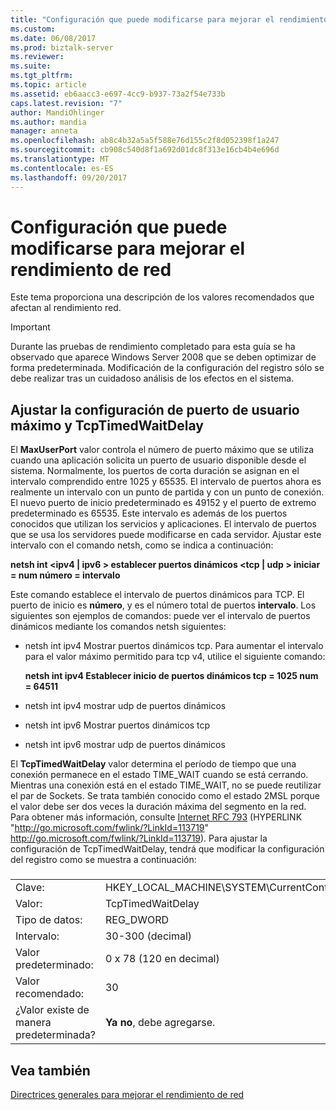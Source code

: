 ```yaml
---
title: "Configuración que puede modificarse para mejorar el rendimiento de red | Documentos de Microsoft"
ms.custom: 
ms.date: 06/08/2017
ms.prod: biztalk-server
ms.reviewer: 
ms.suite: 
ms.tgt_pltfrm: 
ms.topic: article
ms.assetid: eb6aacc3-e697-4cc9-b937-73a2f54e733b
caps.latest.revision: "7"
author: MandiOhlinger
ms.author: mandia
manager: anneta
ms.openlocfilehash: ab8c4b32a5a5f588e76d155c2f8d052398f1a247
ms.sourcegitcommit: cb908c540d8f1a692d01dc8f313e16cb4b4e696d
ms.translationtype: MT
ms.contentlocale: es-ES
ms.lasthandoff: 09/20/2017
---
```

# <a name="settings-that-can-be-modified-to-improve-network-performance"></a>Configuración que puede modificarse para mejorar el rendimiento de red
Este tema proporciona una descripción de los valores recomendados que afectan al rendimiento red.  
  
> [!IMPORTANT]  
>  Durante las pruebas de rendimiento completado para esta guía se ha observado que aparece Windows Server 2008 que se deben optimizar de forma predeterminada. Modificación de la configuración del registro sólo se debe realizar tras un cuidadoso análisis de los efectos en el sistema.  
  
## <a name="adjust-the-maxuserport-and-tcptimedwaitdelay-settings"></a>Ajustar la configuración de puerto de usuario máximo y TcpTimedWaitDelay  
 El **MaxUserPort** valor controla el número de puerto máximo que se utiliza cuando una aplicación solicita un puerto de usuario disponible desde el sistema. Normalmente, los puertos de corta duración se asignan en el intervalo comprendido entre 1025 y 65535. El intervalo de puertos ahora es realmente un intervalo con un punto de partida y con un punto de conexión. El nuevo puerto de inicio predeterminado es 49152 y el puerto de extremo predeterminado es 65535. Este intervalo es además de los puertos conocidos que utilizan los servicios y aplicaciones. El intervalo de puertos que se usa los servidores puede modificarse en cada servidor. Ajustar este intervalo con el comando netsh, como se indica a continuación:  
  
 **netsh int \<ipv4 &#124; ipv6 > establecer puertos dinámicos \<tcp &#124; udp > iniciar = num número = intervalo**  
  
 Este comando establece el intervalo de puertos dinámicos para TCP. El puerto de inicio es **número**, y es el número total de puertos **intervalo**. Los siguientes son ejemplos de comandos: puede ver el intervalo de puertos dinámicos mediante los comandos netsh siguientes:  
  
-   netsh int ipv4 Mostrar puertos dinámicos tcp. Para aumentar el intervalo para el valor máximo permitido para tcp v4, utilice el siguiente comando:  
  
     **netsh int ipv4 Establecer inicio de puertos dinámicos tcp = 1025 num = 64511**  
  
-   netsh int ipv4 mostrar udp de puertos dinámicos  
  
-   netsh int ipv6 Mostrar puertos dinámicos tcp  
  
-   netsh int ipv6 mostrar udp de puertos dinámicos  
  
 El **TcpTimedWaitDelay** valor determina el período de tiempo que una conexión permanece en el estado TIME_WAIT cuando se está cerrando. Mientras una conexión está en el estado TIME_WAIT, no se puede reutilizar el par de Sockets. Se trata también conocido como el estado 2MSL porque el valor debe ser dos veces la duración máxima del segmento en la red. Para obtener más información, consulte [Internet RFC 793](http://go.microsoft.com/fwlink/?LinkId=113719) (HYPERLINK "http://go.microsoft.com/fwlink/?LinkId=113719" http://go.microsoft.com/fwlink/?LinkId=113719). Para ajustar la configuración de TcpTimedWaitDelay, tendrá que modificar la configuración del registro como se muestra a continuación:  
  
###  
  
|||  
|-|-|  
|Clave:|HKEY_LOCAL_MACHINE\SYSTEM\CurrentControlSet\Services\Tcpip\Parameters|  
|Valor:|TcpTimedWaitDelay|  
|Tipo de datos:|REG_DWORD|  
|Intervalo:|30-300 (decimal)|  
|Valor predeterminado:|0 x 78 (120 en decimal)|  
|Valor recomendado:|30|  
|¿Valor existe de manera predeterminada?|**Ya no**, debe agregarse.|  
  
## <a name="see-also"></a>Vea también  
 [Directrices generales para mejorar el rendimiento de red](../technical-guides/general-guidelines-for-improving-network-performance.md)